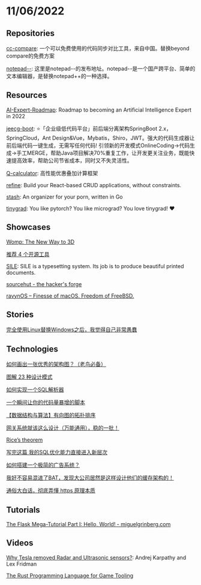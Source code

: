 # 11/06/2022

## Repositories
[cc-compare](https://gitee.com/cxasm/cc-compare): 一个可以免费使用的代码同步对比工具，来自中国。替换beyond compare的免费方案

[notepad--](https://gitee.com/cxasm/notepad--): 这里是notepad--的发布地址。notepad--是一个国产跨平台、简单的文本编辑器，是替换notepad++的一种选择。

## Resources
[AI-Expert-Roadmap](https://github.com/AMAI-GmbH/AI-Expert-Roadmap): Roadmap to becoming an Artificial Intelligence Expert in 2022

[jeecg-boot](https://github.com/jeecgboot/jeecg-boot): ⭐️「企业级低代码平台」前后端分离架构SpringBoot 2.x，SpringCloud，Ant Design&Vue，Mybatis，Shiro，JWT。强大的代码生成器让前后端代码一键生成，无需写任何代码! 引领新的开发模式OnlineCoding->代码生成->手工MERGE，帮助Java项目解决70%重复工作，让开发更关注业务，既能快速提高效率，帮助公司节省成本，同时又不失灵活性。

[Q-calculator](https://github.com/CyrilFeng/Q-calculator): 高性能优惠叠加计算框架

[refine](https://github.com/refinedev/refine): Build your React-based CRUD applications, without constraints.

[stash](https://github.com/stashapp/stash): An organizer for your porn, written in Go

[tinygrad](https://github.com/geohot/tinygrad): You like pytorch? You like micrograd? You love tinygrad! ❤️

## Showcases
[Womp: The New Way to 3D](https://www.womp.com/)

[推荐 4 个开源工具](https://mp.weixin.qq.com/s/DrjUnAuDnadczWPQVpl-jQ)

[SILE](https://sile-typesetter.org/): SILE is a typesetting system. Its job is to produce beautiful printed documents.

[sourcehut - the hacker's forge](https://sourcehut.org/)

[ravynOS – Finesse of macOS. Freedom of FreeBSD.](https://ravynos.com/)

## Stories
[完全使用Linux替换Windows之后，我觉得自己非常愚蠢](https://juejin.cn/post/7160969521421877261)

## Technologies
[如何画出一张优秀的架构图？（老鸟必备）](https://mp.weixin.qq.com/s/0gghnrdaQgOgRmciSOraGw)

[图解 23 种设计模式](https://mp.weixin.qq.com/s/x9fNVZPea_rHSOT_jnS2BQ)

[如何实现一个SQL解析器](https://mp.weixin.qq.com/s?__biz=MzI4NjY4MTU5Nw==&mid=2247495102&idx=2&sn=50f53b90e52995ec22fbbd3c437295dc&scene=58&subscene=0)

[一个瞬间让你的代码量暴增的脚本](https://juejin.cn/post/7160649931928109092)

[【数据结构与算法】有向图的拓扑排序](https://juejin.cn/post/7161320938716430366)

[网关系统就该这么设计（万能通用），稳的一批！](https://mp.weixin.qq.com/s/vC1e-C9oWGlGFWTSSoD0xA)

[Rice’s theorem](https://tigyog.app/d/L-kx5ozDTpEU/r/rice-s-theorem)

[写完这篇 我的SQL优化能力直接进入新层次](https://juejin.cn/post/7161964571853815822)

[如何搭建一个极简的广告系统？](https://mp.weixin.qq.com/s/Ht_jmI1kYOxMhT84bVLUQw)

[我好不容易混进了BAT，发现大公司居然是这样设计他们的缓存架构的！](https://mp.weixin.qq.com/s/jHzblPTB-HT2OHL6wkJZ4Q)

[通俗大白话，彻底弄懂 https 原理本质](https://my.oschina.net/helloworldnet/blog/5587819)

## Tutorials
[The Flask Mega-Tutorial Part I: Hello, World! - miguelgrinberg.com](https://blog.miguelgrinberg.com/post/the-flask-mega-tutorial-part-i-hello-world)

## Videos
[Why Tesla removed Radar and Ultrasonic sensors?](https://www.youtube.com/watch?v=_W1JBAfV4Io): Andrej Karpathy and Lex Fridman

[The Rust Programming Language for Game Tooling](https://www.youtube.com/watch?v=GtRo-eF8-TE)
